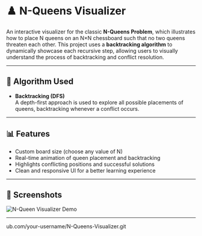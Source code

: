 # ♟️ N-Queens Visualizer

An interactive visualizer for the classic **N-Queens Problem**, which illustrates how to place N queens on an N×N chessboard such that no two queens threaten each other. This project uses a **backtracking algorithm** to dynamically showcase each recursive step, allowing users to visually understand the process of backtracking and conflict resolution.

---

## 🧠 Algorithm Used

- **Backtracking (DFS)**  
  A depth-first approach is used to explore all possible placements of queens, backtracking whenever a conflict occurs.

---

## 📊 Features

- Custom board size (choose any value of N)
- Real-time animation of queen placement and backtracking
- Highlights conflicting positions and successful solutions
- Clean and responsive UI for a better learning experience

---

## 📸 Screenshots

![N-Queen Visualizer Demo](visualization.gif)


---
ub.com/your-username/N-Queens-Visualizer.git
